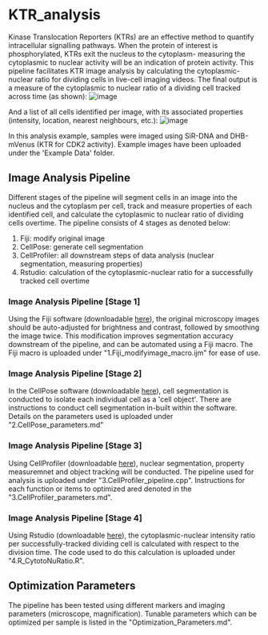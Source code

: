 # KTR_analysis

Kinase Translocation Reporters (KTRs) are an effective method to quantify intracellular signalling pathways. When the protein of interest is phosphorylated, KTRs exit the nucleus to the cytoplasm- measuring the cytoplasmic to nuclear activity will be an indication of protein activity. This pipeline facilitates KTR image analysis by calculating the cytoplasmic-nuclear ratio for dividing cells in live-cell imaging videos. The final output is a measure of the cytoplasmic to nuclear ratio of a dividing cell tracked across time (as shown): 
![image](https://user-images.githubusercontent.com/46695970/121275710-db83dd80-c8ff-11eb-9b01-75433284d26c.png)

And a list of all cells identified per image, with its associated properties (intensity, location, nearest neighbours, etc.): 
![image](https://user-images.githubusercontent.com/46695970/121278201-b5ad0780-c904-11eb-8460-20d8aff02e89.png)


In this analysis example, samples were imaged using SiR-DNA and DHB-mVenus (KTR for CDK2 activity). Example images have been uploaded under the 'Example Data' folder.

## Image Analysis Pipeline 

Different stages of the pipeline will segment cells in an image into the nucleus and the cytoplasm per cell, track and measure properties of each identified cell, and calculate the cytoplasmic to nuclear ratio of dividing cells overtime. The pipeline consists of 4 stages as denoted below: 
1. Fiji: modify original image
2. CellPose: generate cell segmentation
3. CellProfiler: all downstream steps of data analysis (nuclear segmentation, measuring properties) 
4. Rstudio: calculation of the cytoplasmic-nuclear ratio for a successfully tracked cell overtime

### Image Analysis Pipeline [Stage 1] 
Using the Fiji software (downloadable [here](https://imagej.net/software/fiji/downloads)), the original microscopy images should be auto-adjusted for brightness and contrast, followed by smoothing the image twice. This modification improves segmentation accuracy downstream of the pipeline, and can be automated using a Fiji macro. The Fiji macro is uploaded under "1.Fiji_modifyimage_macro.ijm" for ease of use. 

### Image Analysis Pipeline [Stage 2] 
In the CellPose software (downloadable [here](https://colab.research.google.com/github/HenriquesLab/ZeroCostDL4Mic/blob/master/Colab_notebooks/Beta%20notebooks/Cellpose_2D_ZeroCostDL4Mic.ipynb)), cell segmentation is conducted to isolate each individual cell as a 'cell object'. There are instructions to conduct cell segmentation in-built within the software. Details on the parameters used is uploaded under "2.CellPose_parameters.md"

### Image Analysis Pipeline [Stage 3] 
Using CellProfiler (downloadable [here](https://cellprofiler.org/)), nuclear segmentation, property measuremnet and object tracking will be conducted. The pipeline used for analysis is uploaded under "3.CellProfiler_pipeline.cpp". Instructions for each function or items to optimized ared denoted in the "3.CellProfiler_parameters.md". 

### Image Analysis Pipeline [Stage 4] 
Using Rstudio (downloadable [here](https://www.rstudio.com/)), the cytoplasmic-nuclear intensity ratio per successfully-tracked dividing cell is calculated with respect to the division time. The code used to do this calculation is uploaded under "4.R_CytotoNuRatio.R".

## Optimization Parameters 
The pipeline has been tested using different markers and imaging parameters (microscope, magnification). Tunable parameters which can be optimized per sample is listed in the "Optimization_Parameters.md". 
